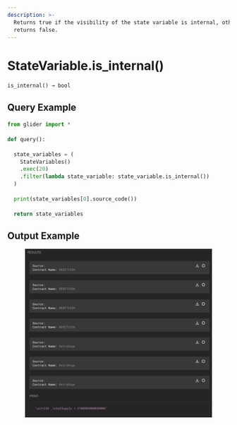 ```yaml
---
description: >-
  Returns true if the visibility of the state variable is internal, otherwise
  returns false.
---
```


# StateVariable.is\_internal()

`is_internal() → bool`

## Query Example

```python
from glider import *

def query():

  state_variables = (
    StateVariables()
    .exec(20)
    .filter(lambda state_variable: state_variable.is_internal())
  )

  print(state_variables[0].source_code())

  return state_variables
```

## Output Example

<figure><img src="../../../../.gitbook/assets/image (1) (1) (1) (1) (1) (1) (1) (1) (1) (1) (1) (1) (1) (1) (1) (1) (1) (1) (1) (1).png" alt=""><figcaption></figcaption></figure>

